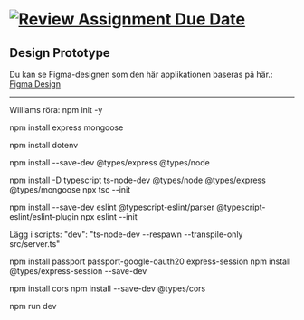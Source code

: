 # [![Review Assignment Due Date](https://classroom.github.com/assets/deadline-readme-button-22041afd0340ce965d47ae6ef1cefeee28c7c493a6346c4f15d667ab976d596c.svg)](https://classroom.github.com/a/N68_urbh)

## Design Prototype

Du kan se Figma-designen som den här applikationen baseras på här.:  
[Figma Design](https://www.figma.com/design/Cws5C4jQzawLjICpdOocSY/U09-Figma-Skisser?node-id=0-1&p=f&t=RGQaKOCAgZIV5bQA-0)

---
Williams röra:
npm init -y

npm install express mongoose

npm install dotenv


npm install --save-dev @types/express @types/node

npm install -D typescript ts-node-dev @types/node @types/express @types/mongoose 
npx tsc --init

npm install --save-dev eslint @typescript-eslint/parser @typescript-eslint/eslint-plugin
npx eslint --init

Lägg i scripts:
"dev": "ts-node-dev --respawn --transpile-only src/server.ts"

npm install passport passport-google-oauth20 express-session
npm install @types/express-session --save-dev

npm install cors
npm install --save-dev @types/cors

npm run dev
